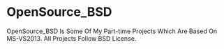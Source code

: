 # OpenSource_BSD
OpenSource_BSD Is Some Of My Part-time Projects Which Are Based On MS-VS2013.
All Projects Follow BSD License.
